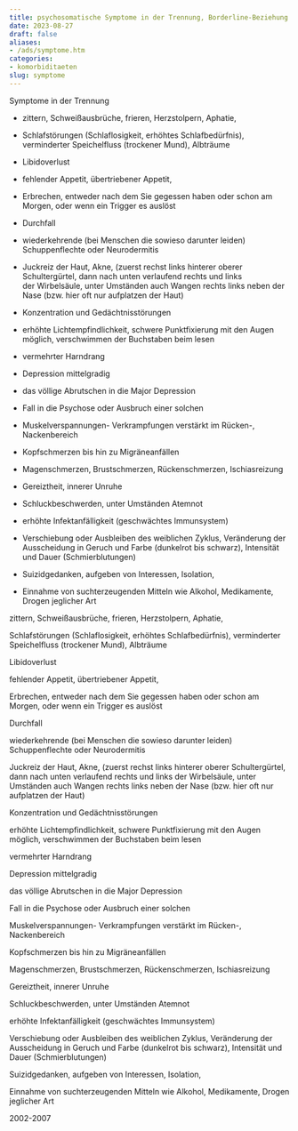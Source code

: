 ```yaml
---
title: psychosomatische Symptome in der Trennung, Borderline-Beziehung
date: 2023-08-27
draft: false
aliases:
- /ads/symptome.htm
categories:
- komorbiditaeten
slug: symptome
---
```





Symptome in der
Trennung

- zittern,
      Schweißausbrüche, frieren, Herzstolpern, Aphatie,

- Schlafstörungen
      (Schlaflosigkeit, erhöhtes Schlafbedürfnis), verminderter Speichelfluss
      (trockener Mund), Albträume

- Libidoverlust

- fehlender
Appetit, übertriebener Appetit,

- Erbrechen, entweder nach dem Sie gegessen haben oder schon am Morgen, oder wenn ein
Trigger es auslöst

- Durchfall

- wiederkehrende
(bei Menschen die sowieso darunter leiden) Schuppenflechte oder Neurodermitis

- Juckreiz der Haut, Akne, (zuerst rechst links hinterer oberer Schultergürtel,
 dann nach unten verlaufend rechts und links der Wirbelsäule, unter
 Umständen auch Wangen rechts links neben der Nase (bzw. hier oft nur
 aufplatzen der Haut)

- Konzentration
und Gedächtnisstörungen

- erhöhte
Lichtempfindlichkeit, schwere Punktfixierung mit den Augen möglich, verschwimmen
der Buchstaben beim lesen

- vermehrter
Harndrang

- Depression mittelgradig

- das völlige Abrutschen
      in die Major Depression

- Fall in die
      Psychose oder Ausbruch einer solchen

- Muskelverspannungen-
Verkrampfungen verstärkt im Rücken-, Nackenbereich

- Kopfschmerzen
bis hin zu Migräneanfällen

- Magenschmerzen,
Brustschmerzen, Rückenschmerzen, Ischiasreizung

- Gereiztheit,
innerer Unruhe

- Schluckbeschwerden,
unter Umständen Atemnot

- erhöhte Infektanfälligkeit (geschwächtes Immunsystem)

- Verschiebung
oder Ausbleiben des weiblichen Zyklus, Veränderung der Ausscheidung in Geruch
und Farbe (dunkelrot bis schwarz), Intensität und Dauer (Schmierblutungen)

- Suizidgedanken,
aufgeben von Interessen, Isolation,

- Einnahme von
      suchterzeugenden Mitteln wie Alkohol, Medikamente, Drogen jeglicher Art

zittern,
      Schweißausbrüche, frieren, Herzstolpern, Aphatie,

Schlafstörungen
      (Schlaflosigkeit, erhöhtes Schlafbedürfnis), verminderter Speichelfluss
      (trockener Mund), Albträume

Libidoverlust

fehlender
Appetit, übertriebener Appetit,

Erbrechen, entweder nach dem Sie gegessen haben oder schon am Morgen, oder wenn ein
Trigger es auslöst

Durchfall

wiederkehrende
(bei Menschen die sowieso darunter leiden) Schuppenflechte oder Neurodermitis

Juckreiz der Haut, Akne, (zuerst rechst links hinterer oberer Schultergürtel,
 dann nach unten verlaufend rechts und links der Wirbelsäule, unter
 Umständen auch Wangen rechts links neben der Nase (bzw. hier oft nur
 aufplatzen der Haut)

Konzentration
und Gedächtnisstörungen

erhöhte
Lichtempfindlichkeit, schwere Punktfixierung mit den Augen möglich, verschwimmen
der Buchstaben beim lesen

vermehrter
Harndrang

Depression mittelgradig

das völlige Abrutschen
      in die Major Depression

Fall in die
      Psychose oder Ausbruch einer solchen

Muskelverspannungen-
Verkrampfungen verstärkt im Rücken-, Nackenbereich

Kopfschmerzen
bis hin zu Migräneanfällen

Magenschmerzen,
Brustschmerzen, Rückenschmerzen, Ischiasreizung

Gereiztheit,
innerer Unruhe

Schluckbeschwerden,
unter Umständen Atemnot

erhöhte Infektanfälligkeit (geschwächtes Immunsystem)

Verschiebung
oder Ausbleiben des weiblichen Zyklus, Veränderung der Ausscheidung in Geruch
und Farbe (dunkelrot bis schwarz), Intensität und Dauer (Schmierblutungen)

Suizidgedanken,
aufgeben von Interessen, Isolation,

Einnahme von
      suchterzeugenden Mitteln wie Alkohol, Medikamente, Drogen jeglicher Art

2002-2007


